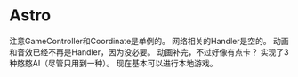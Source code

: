 # Astro 
注意GameController和Coordinate是单例的。
网络相关的Handler是空的。
动画和音效已经不再是Handler，因为没必要。
动画补完，不过好像有点卡？
实现了3种憨憨AI（尽管只用到一种）。
现在基本可以进行本地游戏。
